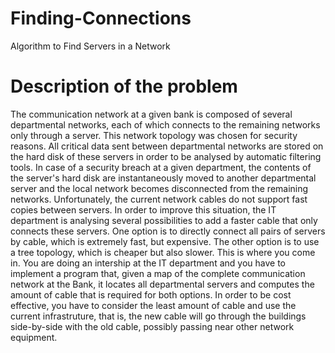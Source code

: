 # Finding-Connections
Algorithm to Find Servers in a Network

# Description of the problem
The communication network at a given bank is composed of several departmental
networks, each of which connects to the remaining networks only through a server. This
network topology was chosen for security reasons. All critical data sent between
departmental networks are stored on the hard disk of these servers in order to be
analysed by automatic filtering tools. In case of a security breach at a given department,
the contents of the server's hard disk are instantaneously moved to another
departmental server and the local network becomes disconnected from the remaining
networks.
Unfortunately, the current network cables do not support fast copies between servers. In
order to improve this situation, the IT department is analysing several possibilities to
add a faster cable that only connects these servers. One option is to directly connect all
pairs of servers by cable, which is extremely fast, but expensive. The other option is to
use a tree topology, which is cheaper but also slower.
This is where you come in. You are doing an intership at the IT department and you have
to implement a program that, given a map of the complete communication network at
the Bank, it locates all departmental servers and computes the amount of cable that is
required for both options. In order to be cost effective, you have to consider the least
amount of cable and use the current infrastruture, that is, the new cable will go through
the buildings side-by-side with the old cable, possibly passing near other network
equipment.
